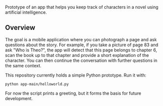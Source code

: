 Prototype of an app that helps you keep track of characters in a novel using artificial intelligence.

## Overview

The goal is a mobile application where you can photograph a page and ask questions about the story. For example, if you take a picture of page 83 and ask "Who is Theo?", the app will detect that this page belongs to chapter 6, scan the book up to that chapter and provide a short explanation of the character. You can then continue the conversation with further questions in the same context.

This repository currently holds a simple Python prototype. Run it with:

```
python app-main/helloworld.py
```

For now the script prints a greeting, but it forms the basis for future development.


